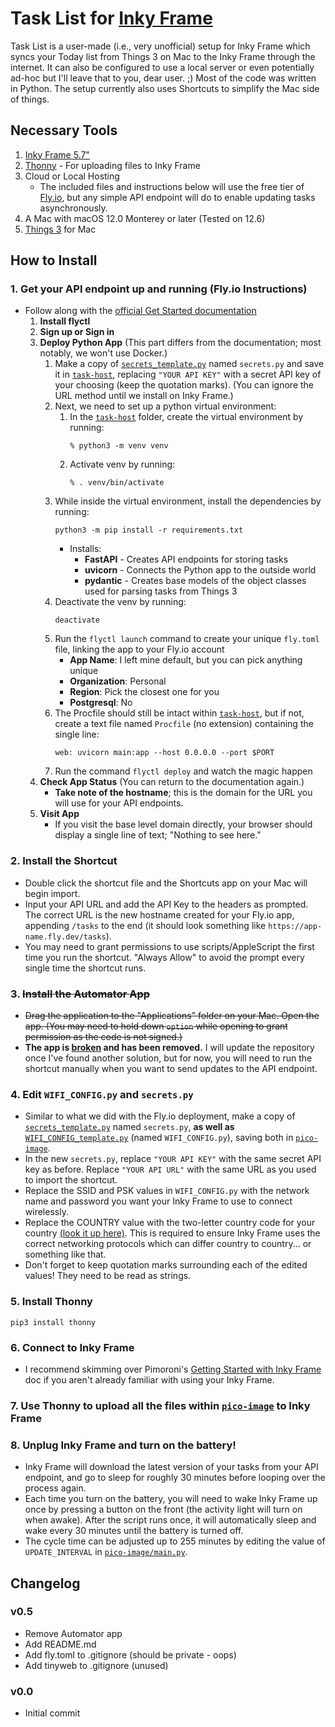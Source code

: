 # Task List for [Inky Frame](https://shop.pimoroni.com/products/inky-frame-5-7)
Task List is a user-made (i.e., very unofficial) setup for Inky Frame which syncs your Today list from Things 3 on Mac to the Inky Frame through the internet. It can also be configured to use a local server or even potentially ad-hoc but I'll leave that to you, dear user. ;) Most of the code was written in Python. The setup currently also uses Shortcuts to simplify the Mac side of things.

## Necessary Tools

1. [Inky Frame 5.7"](https://shop.pimoroni.com/products/inky-frame-5-7)
2. [Thonny]() - For uploading files to Inky Frame
3. Cloud or Local Hosting
	- The included files and instructions below will use the free tier of [Fly.io](https://fly.io/), but any simple API endpoint will do to enable updating tasks asynchronously.
4. A Mac with macOS 12.0 Monterey or later (Tested on 12.6)
5. [Things 3](https://culturedcode.com/things/) for Mac

## How to Install

### 1. Get your API endpoint up and running (Fly.io Instructions)
- Follow along with the [official Get Started documentation](https://fly.io/docs/hands-on/)
  1. **Install flyctl**
  2. **Sign up or Sign in**
  3. **Deploy Python App** (This part differs from the documentation; most notably, we won't use Docker.)
     1. Make a copy of [`secrets_template.py`](/secrets_template.py) named `secrets.py` and save it in [`task-host`](/task-host), replacing `"YOUR API KEY"` with a secret API key of your choosing (keep the quotation marks). (You can ignore the URL method until we install on Inky Frame.)
     2. Next, we need to set up a python virtual environment:
        1. In the [`task-host`](/task-host) folder, create the virtual environment by running:
           ```
           % python3 -m venv venv
           ```
        2. Activate venv by running:
           ```
           % . venv/bin/activate
           ```
     3. While inside the virtual environment, install the dependencies by running:
        ```
        python3 -m pip install -r requirements.txt
        ```
        - Installs:
          - **FastAPI** - Creates API endpoints for storing tasks
          - **uvicorn** - Connects the Python app to the outside world
          - **pydantic** - Creates base models of the object classes used for parsing tasks from Things 3
     4. Deactivate the venv by running:
        ```
        deactivate
        ```
     5. Run the `flyctl launch` command to create your unique `fly.toml` file, linking the app to your Fly.io account
        - **App Name**: I left mine default, but you can pick anything unique
        - **Organization**: Personal
        - **Region**: Pick the closest one for you
        - **Postgresql**: No
     6. The Procfile should still be intact within [`task-host`](/task-host), but if not, create a text file named `Procfile` (no extension) containing the single line:
        ```
        web: uvicorn main:app --host 0.0.0.0 --port $PORT
        ```
     7. Run the command `flyctl deploy` and watch the magic happen
  4. **Check App Status** (You can return to the documentation again.)
     - **Take note of the hostname**; this is the domain for the URL you will use for your API endpoints.	
  5. **Visit App**
     - If you visit the base level domain directly, your browser should display a single line of text; "Nothing to see here."

### 2. Install the Shortcut
- Double click the shortcut file and the Shortcuts app on your Mac will begin import.
- Input your API URL and add the API Key to the headers as prompted. The correct URL is the new hostname created for your Fly.io app, appending `/tasks` to the end (it should look something like `https://app-name.fly.dev/tasks`).
- You may need to grant permissions to use scripts/AppleScript the first time you run the shortcut. "Always Allow" to avoid the prompt every single time the shortcut runs.

### 3. ~~Install the Automator App~~
- ~~Drag the application to the "Applications" folder on your Mac. Open the app. (You may need to hold down `option` while opening to grant permission as the code is not signed.)~~
- **The app is [broken](https://github.com/kappanjoe/Inky-Frame-Task-List/issues/1) and has been removed.** I will update the repository once I've found another solution, but for now, you will need to run the shortcut manually when you want to send updates to the API endpoint.

### 4. Edit `WIFI_CONFIG.py` and `secrets.py`
- Similar to what we did with the Fly.io deployment, make a copy of [`secrets_template.py`](/secrets_template.py) named `secrets.py`, **as well as** [`WIFI_CONFIG_template.py`](/secrets_template.py) (named `WIFI_CONFIG.py`), saving both in [`pico-image`](/pico-image).
- In the new `secrets.py`, replace `"YOUR API KEY"` with the same secret API key as before. Replace `"YOUR API URL"` with the same URL as you used to import the shortcut.
- Replace the SSID and PSK values in `WIFI_CONFIG.py` with the network name and password you want your Inky Frame to use to connect wirelessly.
- Replace the COUNTRY value with the two-letter country code for your country [(look it up here)](https://en.wikipedia.org/wiki/ISO_3166-1_alpha-2). This is required to ensure Inky Frame uses the correct networking protocols which can differ country to country... or something like that.
- Don't forget to keep quotation marks surrounding each of the edited values! They need to be read as strings.

### 5. Install Thonny
```
pip3 install thonny
```

### 6. Connect to Inky Frame
- I recommend skimming over Pimoroni's [Getting Started with Inky Frame](https://learn.pimoroni.com/article/getting-started-with-inky-frame) doc if you aren't already familiar with using your Inky Frame.

### 7. Use Thonny to upload all the files within [`pico-image`](/pico-image) to Inky Frame

### 8. Unplug Inky Frame and turn on the battery!
- Inky Frame will download the latest version of your tasks from your API endpoint, and go to sleep for roughly 30 minutes before looping over the process again.
- Each time you turn on the battery, you will need to wake Inky Frame up once by pressing a button on the front (the activity light will turn on when awake). After the script runs once, it will automatically sleep and wake every 30 minutes until the battery is turned off.
- The cycle time can be adjusted up to 255 minutes by editing the value of `UPDATE_INTERVAL` in [`pico-image/main.py`](pico-image/main.py).

## Changelog

### v0.5

- Remove Automator app
- Add README.md
- Add fly.toml to .gitignore (should be private - oops)
- Add tinyweb to .gitignore (unused)

### v0.0

- Initial commit
